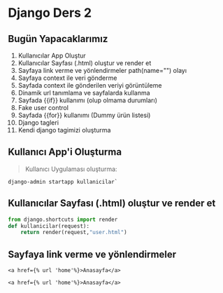 # Django Ders 2
## Bugün Yapacaklarımız
1. Kullanıcılar App Oluştur
1. Kullanıcılar Sayfası (.html)  oluştur ve render et
1. Sayfaya link verme ve yönlendirmeler path(name="") olayı
1. Sayfaya context ile veri gönderme
1. Sayfada context ile gönderilen veriyi görüntüleme
1. Dinamik url tanımlama ve sayfalarda kullanma
1. Sayfada {{if}} kullanımı (olup olmama durumları)
1. Fake user control
1. Sayfada {{for}} kullanımı (Dummy ürün listesi)
1. Django tagleri
1. Kendi django tagimizi oluşturma


## Kullanıcı App'i Oluşturma
> Kullanıcı Uygulaması oluşturma:
```
django-admin startapp kullanicilar`
```

## Kullanıcılar Sayfası (.html)  oluştur ve render et
```python
from django.shortcuts import render
def kullanicilar(request):
    return render(request,"user.html")
```
## Sayfaya link verme ve yönlendirmeler
```django
<a href={% url 'home'%}>Anasayfa</a>
```
```django
<a href={% url 'home'%}>Anasayfa</a>
```
